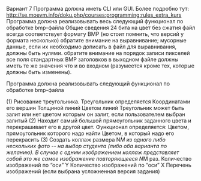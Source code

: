 Вариант 7
Программа должна иметь CLI или GUI. Более подробно тут: http://se.moevm.info/doku.php/courses:programming:rules_extra_kurs
Программа должна реализовывать весь следующий функционал по обработке bmp-файла
Общие сведения
24 бита на цвет
без сжатия
файл всегда соответствует формату BMP (но стоит помнить, что версий у формата несколько)
обратите внимание на выравнивание; мусорные данные, если их необходимо дописать в файл для выравнивания, должны быть нулями.
обратите внимание на порядок записи пикселей
все поля стандартных BMP заголовков в выходном файле должны иметь те же значения что и во входном (разумеется кроме тех, которые должны быть изменены).

Программа должна реализовывать следующий функционал по обработке bmp-файла

(1) Рисование треугольника. Треугольник определяется
Координатами его вершин
Толщиной линий
Цветом линий
Треугольник может быть залит или нет
цветом которым он залит, если пользователем выбран залитый
(2) Находит самый большой прямоугольник заданного цвета и перекрашивает его в другой цвет. Функционал определяется:
Цветом, прямоугольник которого надо найти
Цветом, в который надо его перекрасить
(3) Создать коллаж размера N*M из одного либо нескольких фото -- на выбор студента (либо оба варианта по желанию). В случае с одним изображением коллаж представляет собой это же самое изображение повторяющееся N*M раз.
Количество изображений по “оси” Y
Количество изображений по “оси” X
Перечень изображений (если выбрана усложненная версия задания)
